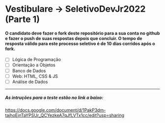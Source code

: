# Vestibulare → SeletivoDevJr2022 (Parte 1)
#### O candidato deve fazer o fork deste repositório para a sua conta no github e fazer o push de suas respostas depois que concluir. O tempo de resposta válido para este processo seletivo é de 10 dias corridos após o fork.


- [ ] Lógica de Programação
- [ ] Orientação a Objetos
- [ ] Banco de Dados
- [ ] Web: HTML, CSS & JS
- [ ] Análise de Dados
 
____
##### As intruções para o teste estão no link a baixo:

https://docs.google.com/document/d/1PakP3dm-tajhoEjnTaYPSUr_QCYezkeA7qJfLVTx1cc/edit?usp=sharing

